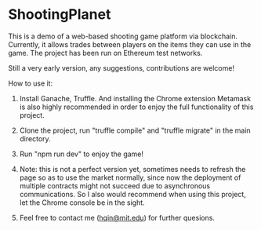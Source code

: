 # ShootingPlanet

This is a demo of a web-based shooting game platform via blockchain. Currently, it allows trades between players on the items they can use in the game. The project has been run on Ethereum test networks.

Still a very early version, any suggestions, contributions are welcome!

How to use it:

1. Install Ganache, Truffle. And installing the Chrome extension Metamask is also highly recommended in order to enjoy the full functionality of this project.

2. Clone the project, run "truffle compile" and "truffle migrate" in the main directory.

3. Run "npm run dev" to enjoy the game!

4. Note: this is not a perfect version yet, sometimes needs to refresh the page so as to use the market normally, since now the deployment of multiple contracts might not succeed due to asynchronous communications. So I also would recommend when using this project, let the Chrome console be in the sight.

5. Feel free to contact me (hqin@mit.edu) for further quesions.
